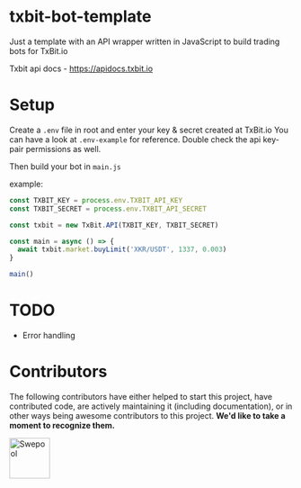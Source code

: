 # txbit-bot-template
Just a template with an API wrapper written in JavaScript to build trading bots for TxBit.io

Txbit api docs - https://apidocs.txbit.io

# Setup
Create a `.env` file in root and enter your key & secret created at TxBit.io
You can have a look at `.env-example` for reference. Double check the api key-pair permissions as well.

Then build your bot in `main.js`

example:

```js
const TXBIT_KEY = process.env.TXBIT_API_KEY
const TXBIT_SECRET = process.env.TXBIT_API_SECRET

const txbit = new TxBit.API(TXBIT_KEY, TXBIT_SECRET)

const main = async () => {
  await txbit.market.buyLimit('XKR/USDT', 1337, 0.003)
}

main()
```

# TODO
- Error handling

# Contributors

The following contributors have either helped to start this project, have contributed
code, are actively maintaining it (including documentation), or in other ways
being awesome contributors to this project. **We'd like to take a moment to recognize them.**

[<img src="https://avatars.githubusercontent.com/u/36674091?v=4?size=72" alt="Swepool" width="72">](https://github.com/Swepool)
